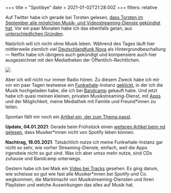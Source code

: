 +++
title = "Spotibye"
date = 2021-01-02T21:28:00Z
+++
filters: relative

Auf Twitter habe ich gerade bei Torsten gelesen, [dass Torsten im September alle möglichen Musik- und Videostreaming-Dienste gekündigt hat](https://twitter.com/Pixelaffe/status/1345409586401079302). Vor ein paar Monaten habe ich das ebenfalls getan, aus [unterschiedlichen Gründen](https://zeitschlag.blog/2020/10/22/spotibye.html).

Natürlich will ich nicht ohne Musik leben. Während des Tages läuft hier mittlerweile ziemlich viel [Deutschlandfunk Nova](https://www.deutschlandfunknova.de/) als Hintergrundbeschallung — Netflix habe ich übrigens auch gekündigt und kompensiere auch hier ausgezeichnet mit den Mediatheken der Öffentlich-Rechtlichen.

![](spotibye.png)

Aber ich will nicht nur immer Radio hören. Zu diesem Zweck habe ich mir vor ein paar Tagen testweise ein [Funkwhale](https://funkwhale.audio/)-Instanz [geklickt](https://weingaertner-it.de/index.php/produkt-kategorie/funkwhale-hosting/), in der ich die Musik hochgeladen habe, die ich bei [Bandcamp](https://bandcamp.com/) gekauft habe. Und jetzt habe ich quasi meinen kleinen, privaten Musikstreaming-Dienst, mit [Apps](https://funkwhale.audio/de/apps) und der Möglichkeit, meine Mediathek mit Familie und Freund\*innen zu teilen.

Spontan fällt mir noch ein [Artikel ein, der zum Thema passt](https://www.neues-deutschland.de/artikel/1146129.bob-dylan-verwertung-bis-zum-letzten-ton.html).

**Update, 04.01.2021**: Gerade beim Frühstück einen [weiteren Artikel beim nd gelesen](https://www.neues-deutschland.de/artikel/1146500.spotify-von-spotify-kann-kein-musiker-leben.html), dass Musiker\*innen nicht von Spotify leben können.

**Nachtrag, 18.05.2021**: Tatsächlich nutze ich meine Funkwhale-Instanz gar nicht so sehr, wie vorher Streaming-Dienste, einfach, weil die Apps irgendwie nicht so gut sind. Was ich aber umso mehr nutze, sind CDs zuhause und Bandcamp unterwegs.

Gestern habe ich bei Maik ein [Video bei Tracks](https://www.langweiledich.net/arte-tracks-ueber-die-streaming-bezahlung-von-musikerinnen/) gesehen. Es ging darum, wie scheisse so gut wie fast alle Musiker\*innen bei Spotify und Co. wegkommen, die Marktmacht von Musikstreaming-Diensten und ihren Playlisten und welche Auswirkungen das alles auf Musik hat.
